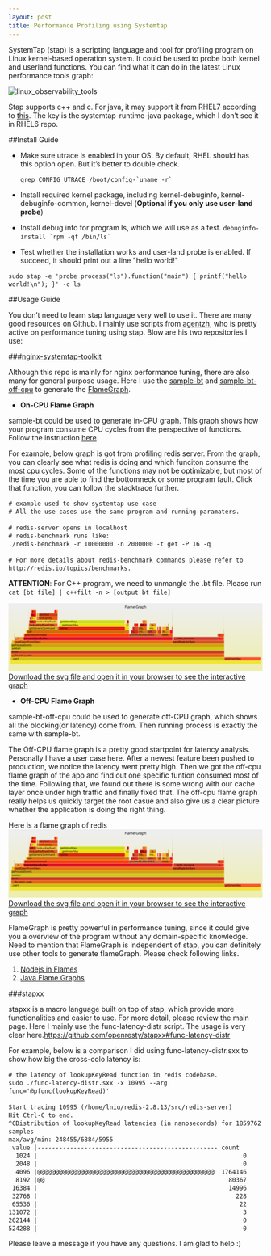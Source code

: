 ```yaml
---
layout: post
title: Performance Profiling using Systemtap
---
```


SystemTap (stap) is a scripting language and tool for profiling program on Linux kernel-based operation system. It could be used to probe both kernel and userland functions. You can find what it can do in the latest Linux performance tools graph:

![linux_observability_tools](http://www.brendangregg.com/Perf/linux_observability_tools.png)

Stap supports c++ and c. For java, it may support it  from RHEL7 according to [this](http://developerblog.redhat.com/2014/01/10/probing-java-w-systemtap/). The key is the systemtap-runtime-java package, which I don’t see it in RHEL6 repo.

##Install Guide

* Make sure utrace is enabled in your OS. By default, RHEL should has this option open. But it’s better to double check.
   ```
   grep CONFIG_UTRACE /boot/config-`uname -r` 
   ```
* Install required kernel package, including kernel-debuginfo, kernel-debuginfo-common, kernel-devel (**Optional if you only use user-land probe**)

* Install debug info for program ls, which we will use as a test.
`` debuginfo-install `rpm -qf /bin/ls` ``
* Test whether the installation works and user-land probe is enabled. If succeed, it should print out a line "hello world!"
```
sudo stap -e 'probe process("ls").function("main") { printf("hello world!\n"); }' -c ls
```
##Usage Guide

You don’t need to learn stap language very well to use it. There are many good resources on Github. I mainly use scripts from [agentzh](https://github.com/agentzh), who is pretty active on performance tuning using stap. Blow are his two repositories I use:

###[nginx-systemtap-toolkit](https://github.com/openresty/nginx-systemtap-toolkit)

Although this repo is mainly for nginx performance tuning, there are also many for general purpose usage. Here I use the [sample-bt](https://github.com/openresty/nginx-systemtap-toolkit/blob/master/sample-bt) and [sample-bt-off-cpu](https://github.com/openresty/nginx-systemtap-toolkit/blob/master/sample-bt-off-cpu) to generate the [FlameGraph](http://www.brendangregg.com/flamegraphs.html). 

* **On-CPU Flame Graph**

sample-bt could be used to generate in-CPU graph. This graph shows how your program consume CPU cycles from the perspective of functions. Follow the instruction [here](https://github.com/openresty/nginx-systemtap-toolkit#sample-bt). 

For example, below graph is got from profiling redis server. From the graph, you can clearly see what redis is doing and which funciton consume the most cpu cycles. Some of the functions may not be optimizable, but most of the time you are able to find the bottomneck or some program fault. Click that function, you can follow the stacktrace further.
    
```
# example used to show systemtap use case
# All the use cases use the same program and running paramaters.

# redis-server opens in localhost
# redis-benchmark runs like: 
./redis-benchmark -r 10000000 -n 2000000 -t get -P 16 -q

# For more details about redis-benchmark commands please refer to http://redis.io/topics/benchmarks.
```

**ATTENTION**: For C++ program, we need to unmangle the .bt file. Please run `cat [bt file] | c++filt -n > [output bt file]`


![redis-on-cpu-get](/images/redis-on-cpu-get.svg)
[Download the svg file and open it in your browser to see the interactive graph](https://github.com/qqibrow/qqibrow.github.io/blob/master/images/redis-on-cpu-get.svg)


* **Off-CPU Flame Graph**

sample-bt-off-cpu could be used to generate off-CPU graph, which shows all the blocking(or latency) come from. Then running process is exactly the same with sample-bt.

The Off-CPU flame graph is a pretty good startpoint for latency analysis. Personally I have a user case here. After a newest feature been pushed to production, we notice the latency went pretty high. Then we got the off-cpu flame graph of the app and find out one specific funtion consumed most of the time. Following that, we found out there is some wrong with our cache layer once under high traffic and finally fixed that. The off-cpu flame graph really helps us quickly target the root casue and also give us a clear picture whether the application is doing the right thing.

Here is a flame graph of redis
![redis-on-cpu-get](/images/redis-on-cpu-get.svg)
[Download the svg file and open it in your browser to see the interactive graph](https://github.com/qqibrow/qqibrow.github.io/blob/master/images/redis-on-cpu-get.svg)

FlameGraph is pretty powerful in performance tuning, since it could give you a overview of the program without any domain-specific knowledge. Need to mention that FlameGraph is independent of stap, you can definitely use other tools to generate flameGraph. Please check following links.

1. [Nodejs in Flames](http://techblog.netflix.com/2014/11/nodejs-in-flames.html)
2. [Java Flame Graphs](http://www.brendangregg.com/blog/2014-06-12/java-flame-graphs.html)


###[stapxx](https://github.com/openresty/stapxx)

stapxx is a macro language built on top of stap, which provide more functionalities and easier to use. For more detail, please review the main page. Here I mainly use the func-latency-distr script. The usage is very clear here.https://github.com/openresty/stapxx#func-latency-distr

For example, below is a comparison I did using func-latency-distr.sxx to show how big the cross-colo latency is:
    
```
# the latency of lookupKeyRead function in redis codebase.
sudo ./func-latency-distr.sxx -x 10995 --arg func='@pfunc(lookupKeyRead)'

Start tracing 10995 (/home/lniu/redis-2.8.13/src/redis-server)
Hit Ctrl-C to end.
^CDistribution of lookupKeyRead latencies (in nanoseconds) for 1859762 samples
max/avg/min: 248455/6884/5955
 value |-------------------------------------------------- count
  1024 |                                                         0
  2048 |                                                         0
  4096 |@@@@@@@@@@@@@@@@@@@@@@@@@@@@@@@@@@@@@@@@@@@@@@@@@  1764146
  8192 |@@                                                   80367
 16384 |                                                     14996
 32768 |                                                       228
 65536 |                                                        22
131072 |                                                         3
262144 |                                                         0
524288 |                                                         0

```

Please leave a message if you have any questions. I am glad to help :)
